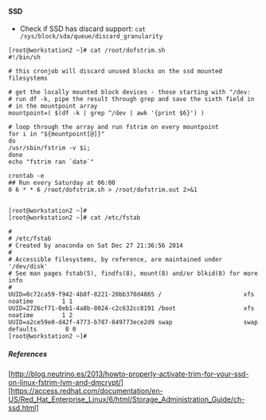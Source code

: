 
#### SSD

- Check if SSD has discard support: `cat /sys/block/sda/queue/discard_granularity`

```
[root@workstation2 ~]# cat /root/dofstrim.sh
#!/bin/sh

# this cronjob will discard unused blocks on the ssd mounted filesystems

# get the locally mounted block devices - those starting with "/dev:
# run df -k, pipe the result through grep and save the sixth field in
# in the mountpoint array
mountpoint=( $(df -k | grep ^/dev | awk '{print $6}') )

# loop through the array and run fstrim on every mountpoint
for i in "${mountpoint[@]}"
do
/usr/sbin/fstrim -v $i;
done
echo "fstrim ran `date`"

crontab -e
## Run every Saturday at 06:00
0 6 * * 6 /root/dofstrim.sh > /root/dofstrim.out 2>&1


[root@workstation2 ~]# 
[root@workstation2 ~]# cat /etc/fstab

#
# /etc/fstab
# Created by anaconda on Sat Dec 27 21:36:56 2014
#
# Accessible filesystems, by reference, are maintained under '/dev/disk'
# See man pages fstab(5), findfs(8), mount(8) and/or blkid(8) for more info
#
UUID=0c72ca59-f942-4b8f-8221-20bb370d4865 /                       xfs     noatime        1 1
UUID=2726cf71-0eb1-4a8b-8024-c2c632cc8191 /boot                   xfs     noatime        1 2
UUID=a2ce59e0-d42f-4773-b787-849773ece2d9 swap                    swap    defaults        0 0
[root@workstation2 ~]# 
```

##### References

[http://blog.neutrino.es/2013/howto-properly-activate-trim-for-your-ssd-on-linux-fstrim-lvm-and-dmcrypt/]
[https://access.redhat.com/documentation/en-US/Red_Hat_Enterprise_Linux/6/html/Storage_Administration_Guide/ch-ssd.html]




